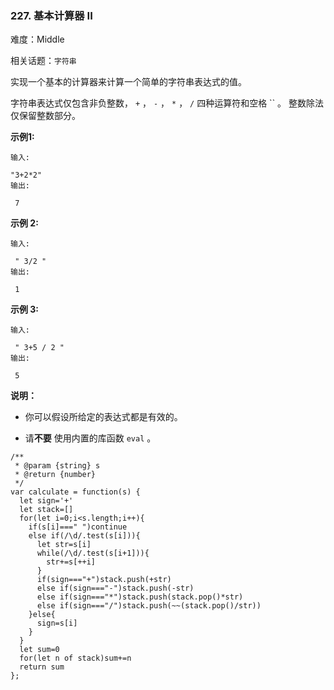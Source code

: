 ### 227. 基本计算器 II

难度：Middle

相关话题：`字符串`

实现一个基本的计算器来计算一个简单的字符串表达式的值。



字符串表达式仅包含非负整数， `+` ，  `-`  ， `*` ， `/`  四种运算符和空格 `` 。 整数除法仅保留整数部分。



**示例1:** 



```
输入:

"3+2*2"
输出:

 7
```


**示例 2:** 



```
输入:

 " 3/2 "
输出:

 1
```


**示例 3:** 



```
输入:

 " 3+5 / 2 "
输出:

 5
```


**说明：** 




* 你可以假设所给定的表达式都是有效的。

* 请**不要** 使用内置的库函数  `eval` 。




```
/**
 * @param {string} s
 * @return {number}
 */
var calculate = function(s) {
  let sign='+'
  let stack=[]
  for(let i=0;i<s.length;i++){
    if(s[i]===" ")continue
    else if(/\d/.test(s[i])){
      let str=s[i]
      while(/\d/.test(s[i+1])){
        str+=s[++i]
      }
      if(sign==="+")stack.push(+str)
      else if(sign==="-")stack.push(-str)
      else if(sign==="*")stack.push(stack.pop()*str)
      else if(sign==="/")stack.push(~~(stack.pop()/str))
    }else{
      sign=s[i]
    }
  }
  let sum=0
  for(let n of stack)sum+=n
  return sum
};
```

